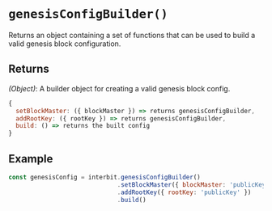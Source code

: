 # `genesisConfigBuilder()`

Returns an object containing a set of functions that can be used to
build a valid genesis block configuration.


## Returns

*(Object)*: A builder object for creating a valid genesis block config.

```js
{
  setBlockMaster: ({ blockMaster }) => returns genesisConfigBuilder,
  addRootKey: ({ rootKey }) => returns genesisConfigBuilder,
  build: () => returns the built config
}
```

## Example

```js
const genesisConfig = interbit.genesisConfigBuilder()
                              .setBlockMaster({ blockMaster: 'publicKey' })
                              .addRootKey({ rootKey: 'publicKey' })
                              .build()
```
